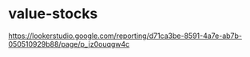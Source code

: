 # value-stocks

https://lookerstudio.google.com/reporting/d71ca3be-8591-4a7e-ab7b-050510929b88/page/p_jz0ouqgw4c
